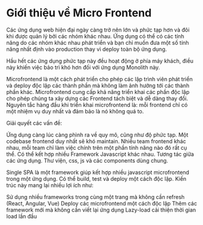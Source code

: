# Giới thiệu về Micro Frontend

Các ứng dụng web hiện đại ngày càng trở nên lớn và phức tạp hơn và đôi khi được quản lý bởi các nhóm khác nhau. Ứng dụng có thể có các tính năng do các nhóm khác nhau phát triển và bạn chỉ muốn đưa một số tính năng nhất định vào production thay vì deploy toàn bộ ứng dụng.

Hầu hết các ứng dụng phức tạp này đều hoạt động ở phía máy khách, điều này khiến việc bảo trì khó hơn đối với ứng dụng Monolith này.

Microfrontend là một cách phát triển cho phép các lập trình viên phát triển và deploy độc lập các thành phần mà không làm ảnh hưởng tới các thành phần khác. Microfrontend cung cấp khả năng triển khai các phần độc lập cho phép chúng ta xây dựng các Frontend tách biệt và dễ dàng thay đổi. Nguyên tắc hàng đầu khi triển khai microfrontend là: mỗi frontend chỉ có một nhiệm vụ duy nhất và đảm bảo là nó không quá to.

Giải quyết các vấn đề:

Ứng dụng càng lúc càng phình ra về quy mô, cũng như độ phức tạp.
Một codebase frontend duy nhất sẽ khó maintain.
Nhiều team frontend khác nhau, mỗi team chỉ làm việc chính trên một phần tính năng nào đó rất cụ thể.
Có thể kết hợp nhiều Framework Javascript khác nhau.
Tương tác giữa các ứng dụng.
Thư viện, css, js và các components dùng chung.

Single SPA là một framework giúp kết hợp nhiều javascript microfrontend trong một ứng dụng. Có thể build, test và deploy một cách độc lập. Kiến trúc này mang lại nhiều lợi ích như:

Sử dụng nhiều frameworks trong cùng một trang mà không cần refresh (React, Angular, Vue)
Deploy các microfrontend một cách độc lập
Thêm các framework mới mà không cần viết lại ứng dụng
Lazy-load cải thiện thời gian load lần đầu